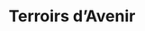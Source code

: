 ---
title: "Terroirs d’Avenir"
url: /paris/terroirs-davenir-rue-jean-pierre-timbaud/
shop: légumes
---